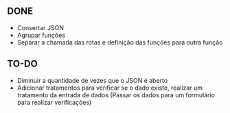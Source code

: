 ## DONE

- Consertar JSON
- Agrupar funções
- Separar a chamada das rotas e definição das funções para outra função

## TO-DO

- Diminuir a quantidade de vezes que o JSON é aberto
- Adicionar tratamentos para verificar se o dado existe, realizar um tratamento da entrada de dados (Passar os dados para um formulário para realizar verificações)